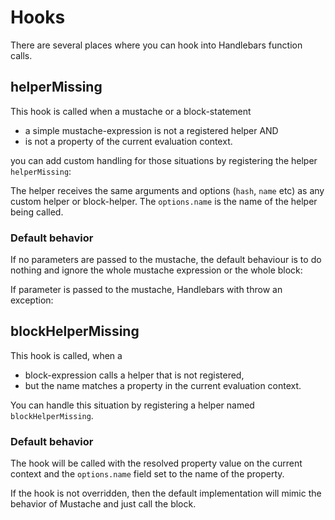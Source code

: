 # Hooks

There are several places where you can hook into Handlebars function calls.

## helperMissing

This hook is called when a mustache or a block-statement

- a simple mustache-expression is not a registered helper AND
- is not a property of the current evaluation context.

you can add custom handling for those situations by registering the helper `helperMissing`:

<ExamplePart examplePage="/examples/hook-helper-missing.md" show="template" />
<ExamplePart examplePage="/examples/hook-helper-missing.md" show="preparationScript" />
<ExamplePart examplePage="/examples/hook-helper-missing.md" show="output" />

The helper receives the same arguments and options (`hash`, `name` etc) as any custom helper or block-helper. The
`options.name` is the name of the helper being called.

### Default behavior

If no parameters are passed to the mustache, the default behaviour is to do nothing and ignore the whole mustache
expression or the whole block:

<Flex>
<ExamplePart examplePage="/examples/hook-helper-missing-default-no-param.md" show="template" />
<ExamplePart examplePage="/examples/hook-helper-missing-default-no-param.md" show="output" />
</Flex>

If parameter is passed to the mustache, Handlebars with throw an exception:

<Flex>
<ExamplePart examplePage="/examples/hook-helper-missing-default-param.md" show="template" />
<ExamplePart examplePage="/examples/hook-helper-missing-default-param.md" show="error" />
</Flex>

## blockHelperMissing

This hook is called, when a

- block-expression calls a helper that is not registered,
- but the name matches a property in the current evaluation context.

You can handle this situation by registering a helper named `blockHelperMissing`.

<ExamplePart examplePage="/examples/hook-block-helper-missing.md" show="template" />
<ExamplePart examplePage="/examples/hook-block-helper-missing.md" show="preparationScript" />
<ExamplePart examplePage="/examples/hook-block-helper-missing.md" show="output" />

### Default behavior

The hook will be called with the resolved property value on the current context and the `options.name` field set to the
name of the property.

If the hook is not overridden, then the default implementation will mimic the behavior of Mustache and just call the
block.

<ExamplePart examplePage="/examples/hook-block-helper-missing-default.md" show="template" />
<ExamplePart examplePage="/examples/hook-block-helper-missing-default.md" show="output" />
